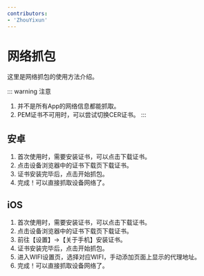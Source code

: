 ```yaml
---
contributors:
- 'ZhouYixun'
---
```


# 网络抓包

这里是网络抓包的使用方法介绍。

::: warning 注意
1. 并不是所有App的网络信息都能抓取。
2. PEM证书不可用时，可以尝试切换CER证书。
:::

## 安卓

1. 首次使用时，需要安装证书，可以点击下载证书。
2. 点击设备浏览器中的证书下载页下载证书。
3. 证书安装完毕后，点击开始抓包。
4. 完成！可以直接抓取设备网络了。

## iOS

1. 首次使用时，需要安装证书，可以点击下载证书。
2. 点击设备浏览器中的证书下载页下载证书。
3. 前往【设置】->【关于手机】安装证书。
4. 证书安装完毕后，点击开始抓包。
5. 进入WIFI设置页，选择对应WIFI，手动添加页面上显示的代理地址。
6. 完成！可以直接抓取设备网络了。

